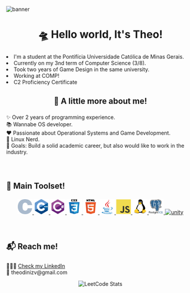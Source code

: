  ![banner](https://github.com/user-attachments/assets/5c1289fd-2263-4e17-bd6f-767731321ea5)

###

<h1 align="center">🛸 Hello world, It's Theo!</h1>

###

<p align="left"> <li>I'm a student at the Pontifícia Universidade Católica de Minas Gerais. <br> <li>Currently on my 3nd term of Computer Science (3/8). <br> <li>Took two years of Game Design in the same university. <br> <li> Working at COMP! </li> <li> C2 Proficiency Certificate</li></p>

###

<h2 align="center">👾 A little more about me!</h2>

###

<p align="left">✨ Over 2 years of programming experience.<br>📚 Wannabe OS developer.<br>❤️ Passionate about Operational Systems and Game Development.<br>🤖 Linux Nerd.<br>🎯 Goals:  Build a solid academic career, but also would like to work in the industry.</p>

###

<br clear="both">

<h2 align="left">🔨 Main Toolset!</h2>

###

<div align="center">
 <a href="https://www.cprogramming.com/" target="_blank" rel="noreferrer"> <img src="https://raw.githubusercontent.com/devicons/devicon/master/icons/c/c-original.svg" alt="c" width="40" height="40"/> </a> <a href="https://www.w3schools.com/cpp/" target="_blank" rel="noreferrer"> <img src="https://raw.githubusercontent.com/devicons/devicon/master/icons/cplusplus/cplusplus-original.svg" alt="cplusplus" width="40" height="40"/> </a> <a href="https://www.w3schools.com/cs/" target="_blank" rel="noreferrer"> <img src="https://raw.githubusercontent.com/devicons/devicon/master/icons/csharp/csharp-original.svg" alt="csharp" width="40" height="40"/> </a> <a href="https://www.w3schools.com/css/" target="_blank" rel="noreferrer"> <img src="https://raw.githubusercontent.com/devicons/devicon/master/icons/css3/css3-original-wordmark.svg" alt="css3" width="40" height="40"/> </a> <a href="https://www.w3.org/html/" target="_blank" rel="noreferrer"> <img src="https://raw.githubusercontent.com/devicons/devicon/master/icons/html5/html5-original-wordmark.svg" alt="html5" width="40" height="40"/> </a> <a href="https://www.java.com" target="_blank" rel="noreferrer"> <img src="https://raw.githubusercontent.com/devicons/devicon/master/icons/java/java-original.svg" alt="java" width="40" height="40"/> </a> <a href="https://developer.mozilla.org/en-US/docs/Web/JavaScript" target="_blank" rel="noreferrer"> <img src="https://raw.githubusercontent.com/devicons/devicon/master/icons/javascript/javascript-original.svg" alt="javascript" width="40" height="40"/> </a> <a href="https://www.linux.org/" target="_blank" rel="noreferrer"> <img src="https://raw.githubusercontent.com/devicons/devicon/master/icons/linux/linux-original.svg" alt="linux" width="40" height="40"/> </a> <a href="https://www.postgresql.org" target="_blank" rel="noreferrer"> <img src="https://raw.githubusercontent.com/devicons/devicon/master/icons/postgresql/postgresql-original-wordmark.svg" alt="postgresql" width="40" height="40"/> </a> <a href="https://unity.com/" target="_blank" rel="noreferrer"> <img src="https://www.vectorlogo.zone/logos/unity3d/unity3d-icon.svg" alt="unity" width="40" height="40"/> </a> </p>
</div>

###

<br clear="both">

<h2 align="left">📬 Reach me!</h2>

###

<div align="left">
 🧑🏻‍💼 <a href="https://www.linkedin.com/in/theo-diniz-viana-351967233/" target="_blank">Check my LinkedIn</a> <br>
 📧 theodinizv@gmail.com
    
</div>

<p align="center">
  <img src="https://leetcard.jacoblin.cool/theokiwi?theme=catppuccinMocha&font=Poppins&ext=activity" alt="LeetCode Stats" />
</p>


###
